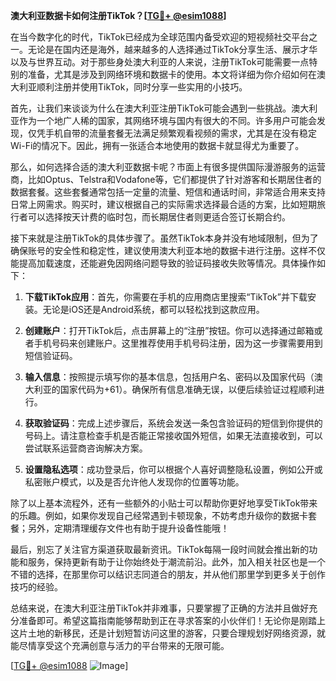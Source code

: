 **澳大利亚数据卡如何注册TikTok？[[TG💪+ @esim1088](https://t.me/s/esim1088)]**

在当今数字化的时代，TikTok已经成为全球范围内备受欢迎的短视频社交平台之一。无论是在国内还是海外，越来越多的人选择通过TikTok分享生活、展示才华以及与世界互动。对于那些身处澳大利亚的人来说，注册TikTok可能需要一点特别的准备，尤其是涉及到网络环境和数据卡的使用。本文将详细为你介绍如何在澳大利亚顺利注册并使用TikTok，同时分享一些实用的小技巧。

首先，让我们来谈谈为什么在澳大利亚注册TikTok可能会遇到一些挑战。澳大利亚作为一个地广人稀的国家，其网络环境与国内有很大的不同。许多用户可能会发现，仅凭手机自带的流量套餐无法满足频繁观看视频的需求，尤其是在没有稳定Wi-Fi的情况下。因此，拥有一张适合本地使用的数据卡就显得尤为重要了。

那么，如何选择合适的澳大利亚数据卡呢？市面上有很多提供国际漫游服务的运营商，比如Optus、Telstra和Vodafone等，它们都提供了针对游客和长期居住者的数据套餐。这些套餐通常包括一定量的流量、短信和通话时间，非常适合用来支持日常上网需求。购买时，建议根据自己的实际需求选择最合适的方案，比如短期旅行者可以选择按天计费的临时包，而长期居住者则更适合签订长期合约。

接下来就是注册TikTok的具体步骤了。虽然TikTok本身并没有地域限制，但为了确保账号的安全性和稳定性，建议使用澳大利亚本地的数据卡进行注册。这样不仅能提高加载速度，还能避免因网络问题导致的验证码接收失败等情况。具体操作如下：

1. **下载TikTok应用**：首先，你需要在手机的应用商店里搜索“TikTok”并下载安装。无论是iOS还是Android系统，都可以轻松找到这款应用。

2. **创建账户**：打开TikTok后，点击屏幕上的“注册”按钮。你可以选择通过邮箱或者手机号码来创建账户。这里推荐使用手机号码注册，因为这一步骤需要用到短信验证码。

3. **输入信息**：按照提示填写你的基本信息，包括用户名、密码以及国家代码（澳大利亚的国家代码为+61）。确保所有信息准确无误，以便后续验证过程顺利进行。

4. **获取验证码**：完成上述步骤后，系统会发送一条包含验证码的短信到你提供的号码上。请注意检查手机是否能正常接收国外短信，如果无法直接收到，可以尝试联系运营商咨询解决方案。

5. **设置隐私选项**：成功登录后，你可以根据个人喜好调整隐私设置，例如公开或私密账户模式，以及是否允许他人发现你的位置等功能。

除了以上基本流程外，还有一些额外的小贴士可以帮助你更好地享受TikTok带来的乐趣。例如，如果你发现自己经常遇到卡顿现象，不妨考虑升级你的数据卡套餐；另外，定期清理缓存文件也有助于提升设备性能哦！

最后，别忘了关注官方渠道获取最新资讯。TikTok每隔一段时间就会推出新的功能和服务，保持更新有助于让你始终处于潮流前沿。此外，加入相关社区也是一个不错的选择，在那里你可以结识志同道合的朋友，并从他们那里学到更多关于创作技巧的经验。

总结来说，在澳大利亚注册TikTok并非难事，只要掌握了正确的方法并且做好充分准备即可。希望这篇指南能够帮助到正在寻求答案的小伙伴们！无论你是刚踏上这片土地的新移民，还是计划短暂访问这里的游客，只要合理规划好网络资源，就能尽情享受这个充满创意与活力的平台带来的无限可能。

[[TG💪+ @esim1088](https://t.me/s/esim1088) ![Image](https://i.postimg.cc/4NQfJmqS/Snipaste-2025-05-13-00-14-12.png)]